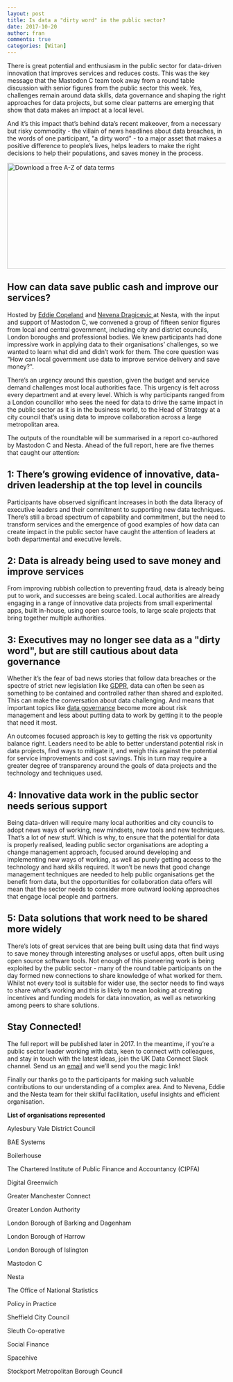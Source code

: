 ```yaml
---
layout: post
title: Is data a "dirty word" in the public sector?
date: 2017-10-20
author: fran
comments: true
categories: [Witan]
---
```


There is great potential and enthusiasm in the public sector for data-driven innovation that improves services and reduces costs. This was the key message that the Mastodon C team took away from a round table discussion with senior figures from the public sector this week. Yes, challenges remain around data skills, data governance and shaping the right approaches for data projects, but some clear patterns are emerging that show that data makes an impact at a local level.

<!--more-->

And it’s this impact that’s behind data’s recent makeover, from a necessary but risky commodity - the villain of news headlines about data breaches, in the words of one participant, "a dirty word" - to a major asset that makes a positive difference to people’s lives, helps leaders to make the right decisions to help their populations, and saves money in the process.

<!--HubSpot Call-to-Action Code --><span class="hs-cta-wrapper" id="hs-cta-wrapper-0e3fe416-9c3d-485f-bcd5-0140354d729b"><span class="hs-cta-node hs-cta-0e3fe416-9c3d-485f-bcd5-0140354d729b" id="hs-cta-0e3fe416-9c3d-485f-bcd5-0140354d729b"><!--[if lte IE 8]><div id="hs-cta-ie-element"></div><![endif]--><a href="https://cta-redirect.hubspot.com/cta/redirect/3461032/0e3fe416-9c3d-485f-bcd5-0140354d729b"  target="_blank" ><img class="hs-cta-img" id="hs-cta-img-0e3fe416-9c3d-485f-bcd5-0140354d729b" style="border-width:0px;" height="244" width="628" src="https://no-cache.hubspot.com/cta/default/3461032/0e3fe416-9c3d-485f-bcd5-0140354d729b.png"  alt="Download a free A-Z of data terms"/></a><!-- end HubSpot Call-to-Action Code -->

## How can data save public cash and improve our services?

Hosted by [Eddie Copeland](http://www.nesta.org.uk/users/eddie-copeland) and [Nevena Dragicevic ](http://www.nesta.org.uk/users/nevena-dragicevic)at Nesta, with the input and support of Mastodon C, we convened a group of fifteen senior figures from local and central government, including city and district councils, London boroughs and professional bodies. We knew participants had done impressive work in applying data to their organisations’ challenges, so we wanted to learn what did and didn’t work for them. The core question was "How can local government use data to improve service delivery and save money?".

There’s an urgency around this question, given the budget and service demand challenges most local authorities face. This urgency is felt across every department and at every level. Which is why participants ranged from a London councillor who sees the need for data to drive the same impact in the public sector as it is in the business world, to the Head of Strategy at a city council that’s using data to improve collaboration across a large metropolitan area.

The outputs of the roundtable will be summarised in a report co-authored by Mastodon C and Nesta. Ahead of the full report, here are five themes that caught our attention:

## 1: There’s growing evidence of innovative, data-driven leadership at the top level in councils

Participants have observed significant increases in both the data literacy of executive leaders and their commitment to supporting new data techniques. There’s still a broad spectrum of capability and commitment, but the need to transform services and the emergence of good examples of how data can create impact in the public sector have caught the attention of leaders at both departmental and executive levels.

## 2: Data is already being used to save money and improve services

From improving rubbish collection to preventing fraud, data is already being put to work, and successes are being scaled. Local authorities are already engaging in a range of innovative data projects from small experimental apps, built in-house, using open source tools, to large scale projects that bring together multiple authorities.

## 3: Executives may no longer see data as a "dirty word", but are still cautious about data governance

Whether it’s the fear of bad news stories that follow data breaches or the spectre of strict new legislation like [GDPR](https://en.wikipedia.org/wiki/General_Data_Protection_Regulation), data can often be seen as something to be contained and controlled rather than shared and exploited. This can make the conversation about data challenging.  And means that important topics like [data governance](http://www.mastodonc.com/witan/2017/10/03/getting-started-with-data-governance.html) become more about risk management and less about putting data to work by getting it to the people that need it most.

An outcomes focused approach is key to getting the risk vs opportunity balance right.  Leaders need to be able to better understand potential risk in data projects, find ways to mitigate it, and weigh this against the potential for service improvements and cost savings.  This in turn may require a greater degree of transparency around the goals of data projects and the technology and techniques used.

## 4: Innovative data work in the public sector needs serious support

Being data-driven will require many local authorities and city councils to adopt news ways of working, new mindsets, new tools and new techniques. That’s a lot of new stuff. Which is why, to ensure that the potential for data is properly realised, leading public sector organisations are adopting a change management approach, focused around developing and implementing new ways of working, as well as purely getting access to the technology and hard skills required. It won’t be news that good change management techniques are needed to help public organisations get the benefit from data, but the opportunities for collaboration data offers will mean that the sector needs to consider more outward looking approaches that engage local people and partners.

## 5: Data solutions that work need to be shared more widely

There’s lots of great services that are being built using data that find ways to save money through interesting analyses or useful apps, often built using open source software tools. Not enough of this pioneering work is being exploited by the public sector - many of the round table participants on the day formed new connections to share knowledge of what worked for them. Whilst not every tool is suitable for wider use, the sector needs to find ways to share what’s working and this is likely to mean looking at creating incentives and funding models for data innovation, as well as networking among peers to share solutions.

## Stay Connected!

The full report will be published later in 2017. In the meantime, if you’re a public sector leader working with data, keen to connect with colleagues, and stay in touch with the latest ideas, join the UK Data Connect Slack channel. Send us an [email](mailto:theteam@mastodonc.com) and we’ll send you the magic link!

Finally our thanks go to the participants for making such valuable contributions to our understanding of a complex area. And to Nevena, Eddie and the Nesta team for their skilful facilitation, useful insights and efficient organisation.

**List of organisations represented**

Aylesbury Vale District Council

BAE Systems

Boilerhouse

The Chartered Institute of Public Finance and Accountancy (CIPFA)

Digital Greenwich

Greater Manchester Connect

Greater London Authority

London Borough of Barking and Dagenham

London Borough of Harrow

London Borough of Islington

Mastodon C

Nesta

The Office of National Statistics

Policy in Practice

Sheffield City Council

Sleuth Co-operative

Social Finance

Spacehive

Stockport Metropolitan Borough Council
